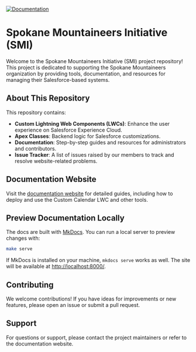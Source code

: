 [![Documentation](https://img.shields.io/badge/docs-website-blue)](https://jasonkradams.github.io/smi/)

# Spokane Mountaineers Initiative (SMI)

Welcome to the Spokane Mountaineers Initiative (SMI) project repository! This project is dedicated to supporting the Spokane Mountaineers organization by providing tools, documentation, and resources for managing their Salesforce-based systems.

## About This Repository

This repository contains:

- **Custom Lightning Web Components (LWCs)**: Enhance the user experience on Salesforce Experience Cloud.
- **Apex Classes**: Backend logic for Salesforce customizations.
- **Documentation**: Step-by-step guides and resources for administrators and contributors.
- **Issue Tracker**: A list of issues raised by our members to track and resolve website-related problems.

## Documentation Website

Visit the [documentation website](https://jasonkradams.github.io/smi/) for detailed guides, including how to deploy and use the Custom Calendar LWC and other tools.

## Preview Documentation Locally

The docs are built with [MkDocs](https://www.mkdocs.org/). You can run a local server to preview changes with:

```bash
make serve
```

If MkDocs is installed on your machine, `mkdocs serve` works as well. The site will be available at <http://localhost:8000/>.

## Contributing

We welcome contributions! If you have ideas for improvements or new features, please open an issue or submit a pull request.

## Support

For questions or support, please contact the project maintainers or refer to the documentation website.

